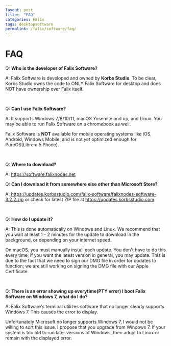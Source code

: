 ```yaml
---
layout: post
title:  "FAQ"
categories: Falix
tags: desktopsoftware
permalink: /falix/software/faq/
---
```


# FAQ
Q: **Who is the developer of Falix Software?**

A: Falix Software is developed and owned by **Korbs Studio**. To be clear, Korbs Studio owns the code to ONLY Falix Software for desktop and does NOT have ownership over Falix itself.

<br>

Q: **Can I use Falix Software?**

A: It supports Windows 7/8/10/11, macOS Yosemite and up, and Linux. You may be able to run Falix Software on a chromebook as well.

Falix Software is **NOT** available for mobile operating systems like iOS, Android, Windows Mobile, and is not *yet* optimized enough for PureOS(Librem 5 Phone).

<br>

Q: **Where to download?**

A: https://software.falixnodes.net

Q: **Can I download it from somewhere else other than Microsoft Store?**

A: https://updates.korbsstudio.com/falix-software/falixnodes-software-3.2.2.zip or check for latest ZIP file at https://updates.korbsstudio.com

<br>

Q: **How do I update it?**

A: This is done automatically on Windows and Linux. We recommend that you wait at least 1 - 2 minutes for the update to download in the background, or depending on your internet speed.

On macOS, you must manually install each update. You don't have to do this every time; if you want the latest version in general, you may update. This is due to the fact that we need to sign our DMG file in order for updates to function; we are still working on signing the DMG file with our Apple Certificate.

<br>

Q: **There is an error showing up everytime(PTY error) I boot Falix Software on Windows 7, what do I do?**

A: Falix Software's terminal utilizes software that no longer clearly supports Windows 7. This causes the error to display.

Unfortunately Microsoft no longer supports Windows 7, I would not be willing to sort this issue. I propose that you upgrade from Windows 7. If your system is too old to run later versions of Windows, then adopt to Linux or remain with the displayed error.